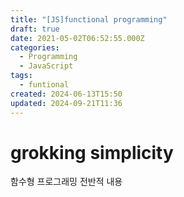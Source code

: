 ```yaml
---
title: "[JS]functional programming"
draft: true
date: 2021-05-02T06:52:55.000Z
categories:
  - Programming
  - JavaScript
tags:
  - funtional
created: 2024-06-13T15:50
updated: 2024-09-21T11:36
---
```


<!--
<center>Kaggle Customer Score Dataset</center>
김영한 인덱스
https://go-hyeonjeong.tistory.com/253
- 렉카 대상
--->

# grokking simplicity

함수형 프로그래밍 전반적 내용
